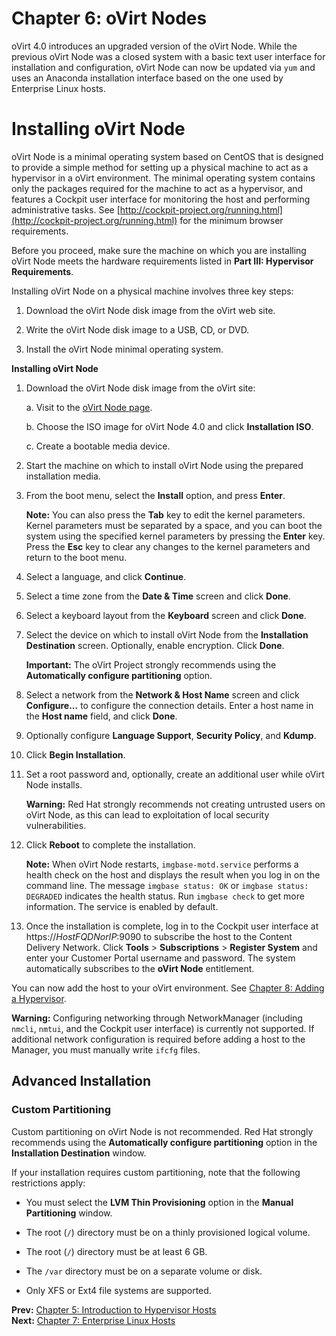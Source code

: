 # Chapter 6: oVirt Nodes

oVirt 4.0 introduces an upgraded version of the oVirt Node. While the previous oVirt Node was a closed system with a basic text user interface for installation and configuration, oVirt Node can now be updated via `yum` and uses an Anaconda installation interface based on the one used by Enterprise Linux hosts.

# Installing oVirt Node

oVirt Node is a minimal operating system based on CentOS that is designed to provide a simple method for setting up a physical machine to act as a hypervisor in a oVirt environment. The minimal operating system contains only the packages required for the machine to act as a hypervisor, and features a Cockpit user interface for monitoring the host and performing administrative tasks. See [http://cockpit-project.org/running.html](http://cockpit-project.org/running.html) for the minimum browser requirements.

Before you proceed, make sure the machine on which you are installing oVirt Node meets the hardware requirements listed in **Part III: Hypervisor Requirements**.

Installing oVirt Node on a physical machine involves three key steps:

1. Download the oVirt Node disk image from the oVirt web site.

2. Write the oVirt Node disk image to a USB, CD, or DVD.

3. Install the oVirt Node minimal operating system.

**Installing oVirt Node**

1. Download the oVirt Node disk image from the oVirt site:

    a. Visit to the [oVirt Node page](/node/).

    b. Choose the ISO image for oVirt Node 4.0 and click **Installation ISO**.

    c. Create a bootable media device.

2. Start the machine on which to install oVirt Node using the prepared installation media.

3. From the boot menu, select the **Install** option, and press **Enter**.

    **Note:** You can also press the **Tab** key to edit the kernel parameters. Kernel parameters must be separated by a space, and you can boot the system using the specified kernel parameters by pressing the **Enter** key. Press the **Esc** key to clear any changes to the kernel parameters and return to the boot menu.

4. Select a language, and click **Continue**.

5. Select a time zone from the **Date & Time** screen and click **Done**.

6. Select a keyboard layout from the **Keyboard** screen and click **Done**.

7. Select the device on which to install oVirt Node from the **Installation Destination** screen. Optionally, enable encryption. Click **Done**.

    **Important:** The oVirt Project strongly recommends using the **Automatically configure partitioning** option.

8. Select a network from the **Network & Host Name** screen and click **Configure...** to configure the connection details. Enter a host name in the **Host name** field, and click **Done**.

9. Optionally configure **Language Support**, **Security Policy**, and **Kdump**.

10. Click **Begin Installation**.

11. Set a root password and, optionally, create an additional user while oVirt Node installs.

    **Warning:** Red Hat strongly recommends not creating untrusted users on oVirt Node, as this can lead to exploitation of local security vulnerabilities.

12. Click **Reboot** to complete the installation.

    **Note:** When oVirt Node restarts, `imgbase-motd.service` performs a health check on the host and displays the result when you log in on the command line. The message `imgbase status: OK` or `imgbase status: DEGRADED` indicates the health status. Run `imgbase check` to get more information. The service is enabled by default.

13. Once the installation is complete, log in to the Cockpit user interface at https://*HostFQDNorIP*:9090 to subscribe the host to the Content Delivery Network. Click **Tools** > **Subscriptions** > **Register System** and enter your Customer Portal username and password. The system automatically subscribes to the **oVirt Node** entitlement.

You can now add the host to your oVirt environment. See [Chapter 8: Adding a Hypervisor](chap-Adding_a_Hypervisor).

**Warning:** Configuring networking through NetworkManager (including `nmcli`, `nmtui`, and the Cockpit user interface) is currently not supported. If additional network configuration is required before adding a host to the Manager, you must manually write `ifcfg` files.

## Advanced Installation

### Custom Partitioning

Custom partitioning on oVirt Node is not recommended. Red Hat strongly recommends using the **Automatically configure partitioning** option in the **Installation Destination** window.

If your installation requires custom partitioning, note that the following restrictions apply:

* You must select the **LVM Thin Provisioning** option in the **Manual Partitioning** window.

* The root (`/`) directory must be on a thinly provisioned logical volume.

* The root (`/`) directory must be at least 6 GB.

* The `/var` directory must be on a separate volume or disk.

* Only XFS or Ext4 file systems are supported.

**Prev:** [Chapter 5: Introduction to Hypervisor Hosts](chap-Introduction_to_Hypervisor_Hosts) <br>
**Next:** [Chapter 7: Enterprise Linux Hosts](chap-Enterprise_Linux_Hosts)
